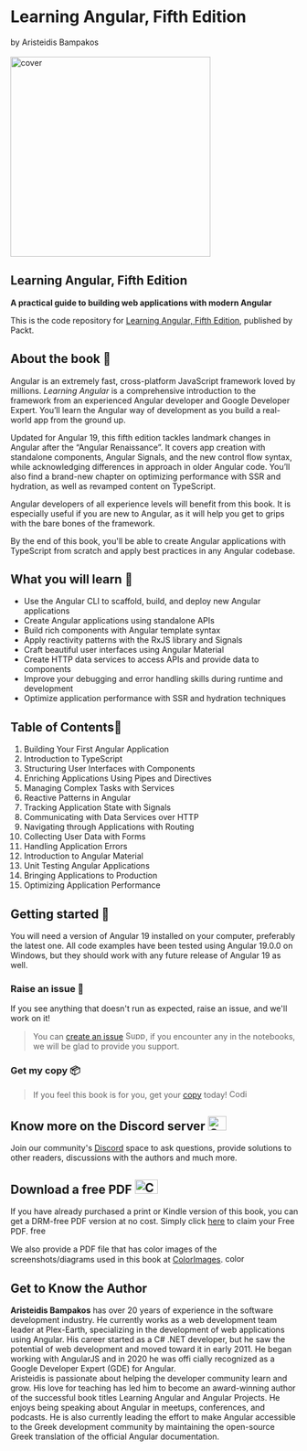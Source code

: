 # Learning Angular, Fifth Edition<br>
by Aristeidis Bampakos<br><br>
<img src="https://github.com/gaurgv/Learning-Angular-Fifth-Edition/blob/main/Cover.PNG" alt="cover" width="350"/>

## Learning Angular, Fifth Edition
**A practical guide to building web applications with modern Angular**

This is the code repository for [Learning Angular, Fifth Edition](https://github.com/PacktPublishing/Learning-Angular-Fifth-Edition), published by Packt.

## About the book 📔
Angular is an extremely fast, cross-platform JavaScript framework loved by millions. *Learning Angular* is a comprehensive introduction to the framework from an experienced Angular developer and Google Developer Expert. You’ll learn the Angular way of development as you build a real-world app from the ground up.  
  
Updated for Angular 19, this fifth edition tackles landmark changes in Angular after the “Angular Renaissance”. It covers app creation with standalone components, Angular Signals, and the new control flow syntax, while acknowledging differences in approach in older Angular code. You’ll also find a brand-new chapter on optimizing performance with SSR and hydration, as well as revamped content on TypeScript.

Angular developers of all experience levels will benefit from this book. It is especially useful if you are new to Angular, as it will help you get to grips with the bare bones of the framework.  
  
By the end of this book, you'll be able to create Angular applications with TypeScript from scratch and apply best practices in any Angular codebase.

## What you will learn 📖
- Use the Angular CLI to scaffold, build, and deploy new Angular applications  
- Create Angular applications using standalone APIs  
- Build rich components with Angular template syntax  
- Apply reactivity patterns with the RxJS library and Signals  
- Craft beautiful user interfaces using Angular Material  
- Create HTTP data services to access APIs and provide data to components  
- Improve your debugging and error handling skills during runtime and development  
- Optimize application performance with SSR and hydration techniques

## Table of Contents📑

 1. Building Your First Angular Application
 2. Introduction to TypeScript
 3. Structuring User Interfaces with Components
 4. Enriching Applications Using Pipes and Directives
 5. Managing Complex Tasks with Services
 6. Reactive Patterns in Angular
 7. Tracking Application State with Signals
 8. Communicating with Data Services over HTTP
 9. Navigating through Applications with Routing
 10. Collecting User Data with Forms
 11. Handling Application Errors
 12. Introduction to Angular Material
 13. Unit Testing Angular Applications
 14. Bringing Applications to Production
 15. Optimizing Application Performance

## Getting started 🚀
You will need a version of Angular 19 installed on your computer, preferably the latest one. All
code examples have been tested using Angular 19.0.0 on Windows, but they should work with
any future release of Angular 19 as well.

### Raise an issue 🚩
If you see anything that doesn't run as expected, raise an issue, and we'll work on it!
> You can [create an issue](https://github.com/PacktPublishing/Learning-Angular-Fifth-Edition/issues) <img alt="Support" height="15" width="35"  src="https://media.tenor.com/ex_HDD_k5P8AAAAi/habbo-habbohotel.gif">, if you encounter any in the notebooks, we will be glad to provide you support.

### Get my copy 📦
> If you feel this book is for you, get your [copy](https://www.amazon.com/Learning-Angular-practical-building-applications/dp/1835087485) today! <img alt="Coding" height="15" width="35"  src="https://media.tenor.com/ex_HDD_k5P8AAAAi/habbo-habbohotel.gif">

## Know more on the Discord server <img alt="Coding" height="25" width="32"  src="https://cliply.co/wp-content/uploads/2021/08/372108630_DISCORD_LOGO_400.gif">

Join our community's [Discord](https://packt.link/LearningAngular5e) space to ask questions, provide solutions to other readers, discussions with the authors and much more.

## Download a free PDF <img alt="Coding" height="25" width="40" src="https://emergency.com.au/wp-content/uploads/2021/03/free.gif">

If you have already purchased a print or Kindle version of this book, you can get a DRM-free PDF version at no cost. Simply click [here](https://packt.link/free-ebook/9781835087480) to claim your Free PDF. <img alt="free pdf" height="15" width="35"  src="https://media.tenor.com/ex_HDD_k5P8AAAAi/habbo-habbohotel.gif">

We also provide a PDF file that has color images of the screenshots/diagrams used in this book at [ColorImages](https://packt.link/gbp/9781835087480). <img alt="color images" height="15" width="35"  src="https://media.tenor.com/ex_HDD_k5P8AAAAi/habbo-habbohotel.gif">


## Get to Know the Author
**Aristeidis Bampakos** has over 20 years of experience in the software development industry. He currently works as a web development team leader at Plex-Earth, specializing in the development of web applications using Angular. His career started as a C# .NET developer, but he saw the potential of web development and moved toward it in early 2011. He began working with AngularJS and in 2020 he was offi cially recognized as a Google Developer Expert (GDE) for Angular.</br>
Aristeidis is passionate about helping the developer community learn and grow. His love for teaching has led him to become an award-winning author of the successful book titles Learning Angular and Angular Projects. He enjoys being speaking about Angular in meetups, conferences, and podcasts. He is also currently leading the effort to make Angular accessible to the Greek development community by maintaining the open-source Greek translation of the official Angular documentation.

